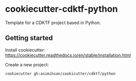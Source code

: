 # cookiecutter-cdktf-python

Template for a CDKTF project based in Python.

## Getting started

Install cookiecutter: https://cookiecutter.readthedocs.io/en/stable/installation.html

Create a new project:

```bash
cookiecutter gh:asimihsan/cookicutter/cdktf/python
```
